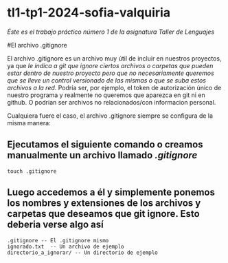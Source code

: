 # tl1-tp1-2024-sofia-valquiria
_Éste es el trabajo práctico número 1 de la asignatura Taller de Lenguajes_

#El archivo .gitignore

El archivo .gitignore es un archivo muy útil de incluir en nuestros proyectos, ya que *le indica a git que ignore ciertos archivos o carpetas que pueden estar dentro de nuestro proyecto pero que no necesariamente queremos que se lleve un control versionado de las mismas o que se suba estos archivos a la red*. Podría ser, por ejemplo, el token de autorización único de nuestro programa y realmente no queremos que aparezca en git ni en github. O podrian ser archivos no relacionados/con informacion personal.

Cualquiera fuere el caso, el archivo .gitignore siempre se configura de la misma manera:

## Ejecutamos el siguiente comando o creamos manualmente un archivo llamado _.gitignore_
```
touch .gitignore
```

## Luego accedemos a él y simplemente ponemos los nombres y extensiones de los archivos y carpetas que deseamos que git ignore. Esto deberia verse algo así
```
.gitignore -- El .gitignore mismo
ignorado.txt  -- Un archivo de ejemplo
directorio_a_ignorar/ -- Un directorio de ejemplo
```
